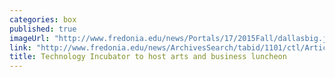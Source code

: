 ```yaml
---
categories: box
published: true
imageUrl: "http://www.fredonia.edu/news/Portals/17/2015Fall/dallasbig.jpg"
link: "http://www.fredonia.edu/news/ArchivesSearch/tabid/1101/ctl/ArticleView/mid/1878/articleId/5593/Fredonia_Technology_Incubator_announces_second_Arts_and_Business_Luncheon.aspx"
title: Technology Incubator to host arts and business luncheon
---
```



